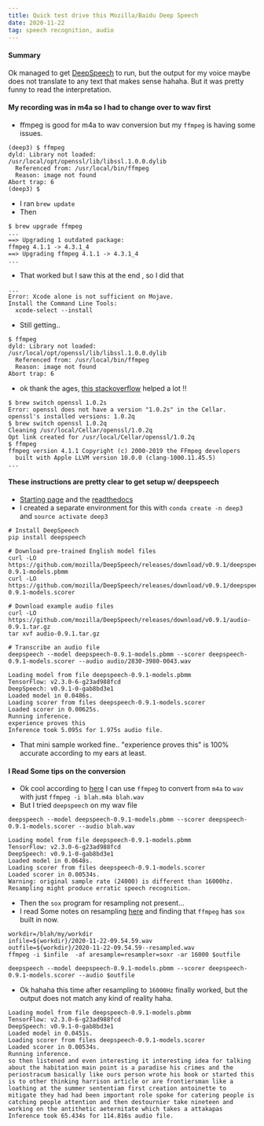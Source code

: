 ```yaml
---
title: Quick test drive this Mozilla/Baidu Deep Speech
date: 2020-11-22
tag: speech recognition, audio
---
```



#### Summary
Ok managed to get [DeepSpeech](https://github.com/mozilla/DeepSpeech) to run, but the output for my voice maybe does not translate to any text that makes sense hahaha. But it was pretty funny to read the interpretation.

#### My recording was in m4a so I had to change over to wav first
* ffmpeg is good for m4a to wav conversion but my `ffmpeg` is having some issues.
```
(deep3) $ ffmpeg
dyld: Library not loaded: /usr/local/opt/openssl/lib/libssl.1.0.0.dylib
  Referenced from: /usr/local/bin/ffmpeg
  Reason: image not found
Abort trap: 6
(deep3) $

```
* I ran `brew update`
* Then
```
$ brew upgrade ffmpeg
...
==> Upgrading 1 outdated package:
ffmpeg 4.1.1 -> 4.3.1_4
==> Upgrading ffmpeg 4.1.1 -> 4.3.1_4
...
```
* That worked but I saw this at the end , so I did that
```
...
Error: Xcode alone is not sufficient on Mojave.
Install the Command Line Tools:
  xcode-select --install

```

* Still getting..
```
$ ffmpeg
dyld: Library not loaded: /usr/local/opt/openssl/lib/libssl.1.0.0.dylib
  Referenced from: /usr/local/bin/ffmpeg
  Reason: image not found
Abort trap: 6

```
*  ok thank the ages, [this stackoverflow](https://stackoverflow.com/questions/59006602/dyld-library-not-loaded-usr-local-opt-openssl-lib-libssl-1-0-0-dylib) helped a lot !!

```
$ brew switch openssl 1.0.2s
Error: openssl does not have a version "1.0.2s" in the Cellar.
openssl's installed versions: 1.0.2q
$ brew switch openssl 1.0.2q
Cleaning /usr/local/Cellar/openssl/1.0.2q
Opt link created for /usr/local/Cellar/openssl/1.0.2q
$ ffmpeg
ffmpeg version 4.1.1 Copyright (c) 2000-2019 the FFmpeg developers
  built with Apple LLVM version 10.0.0 (clang-1000.11.45.5)
...

```

#### These instructions are pretty clear to get setup w/ deepspeech
* [Starting page](https://github.com/mozilla/DeepSpeech) and the [readthedocs](https://deepspeech.readthedocs.io/en/v0.9.1/?badge=latest)
* I created a separate environment for this with `conda create -n deep3` and `source activate deep3`
```
# Install DeepSpeech
pip install deepspeech

# Download pre-trained English model files
curl -LO https://github.com/mozilla/DeepSpeech/releases/download/v0.9.1/deepspeech-0.9.1-models.pbmm
curl -LO https://github.com/mozilla/DeepSpeech/releases/download/v0.9.1/deepspeech-0.9.1-models.scorer

# Download example audio files
curl -LO https://github.com/mozilla/DeepSpeech/releases/download/v0.9.1/audio-0.9.1.tar.gz
tar xvf audio-0.9.1.tar.gz

# Transcribe an audio file
deepspeech --model deepspeech-0.9.1-models.pbmm --scorer deepspeech-0.9.1-models.scorer --audio audio/2830-3980-0043.wav

Loading model from file deepspeech-0.9.1-models.pbmm
TensorFlow: v2.3.0-6-g23ad988fcd
DeepSpeech: v0.9.1-0-gab8bd3e1
Loaded model in 0.0486s.
Loading scorer from files deepspeech-0.9.1-models.scorer
Loaded scorer in 0.00625s.
Running inference.
experience proves this
Inference took 5.095s for 1.975s audio file.
```
* That mini sample worked fine.. "experience proves this" is 100% accurate according to my ears at least.

#### I Read Some tips on the conversion
* Ok cool according to [here](https://www.howtoforge.com/tutorial/ffmpeg-audio-conversion/) I can use `ffmpeg` to convert from `m4a` to `wav` with just `ffmpeg -i blah.m4a blah.wav`
* But I tried `deepspeech` on my wav file
```
deepspeech --model deepspeech-0.9.1-models.pbmm --scorer deepspeech-0.9.1-models.scorer --audio blah.wav

Loading model from file deepspeech-0.9.1-models.pbmm
TensorFlow: v2.3.0-6-g23ad988fcd
DeepSpeech: v0.9.1-0-gab8bd3e1
Loaded model in 0.0648s.
Loading scorer from files deepspeech-0.9.1-models.scorer
Loaded scorer in 0.00534s.
Warning: original sample rate (24000) is different than 16000hz. Resampling might produce erratic speech recognition.

```
* Then the `sox` program for resampling not present...
* I read Some notes on resampling [here](https://transcoding.wordpress.com/2011/11/16/careful-with-audio-resampling-using-ffmpeg/) and finding that `ffmpeg` has `sox` built in now.
```
workdir=/blah/my/workdir
infile=${workdir}/2020-11-22-09.54.59.wav
outfile=${workdir}/2020-11-22-09.54.59--resampled.wav
ffmpeg -i $infile  -af aresample=resampler=soxr -ar 16000 $outfile
```

```
deepspeech --model deepspeech-0.9.1-models.pbmm --scorer deepspeech-0.9.1-models.scorer --audio $outfile

```
* Ok hahaha this time after resampling to `16000Hz` finally worked, but the output does not match any kind of reality haha.
```
Loading model from file deepspeech-0.9.1-models.pbmm
TensorFlow: v2.3.0-6-g23ad988fcd
DeepSpeech: v0.9.1-0-gab8bd3e1
Loaded model in 0.0451s.
Loading scorer from files deepspeech-0.9.1-models.scorer
Loaded scorer in 0.00534s.
Running inference.
so then listened and even interesting it interesting idea for talking about the habitation main point is a paradise his crimes and the periostracum basically like ours person wrote his book or started this is to other thinking harrison article or are frontiersman like a loathing at the summer sententiam first creation antoinette to mitigate they had had been important role spoke for catering people is catching people attention and then destournier take nineteen and working on the antithetic aeternitate which takes a attakapas
Inference took 65.434s for 114.816s audio file.
```
